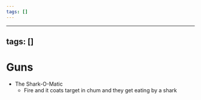 ```yaml
---
tags: []
---
```


---
tags: []
---

# Guns
- The Shark-O-Matic
	- Fire and it coats target in chum and they get eating by a shark